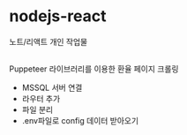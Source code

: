 # nodejs-react
노트/리액트 개인 작업물

##
Puppeteer 라이브러리를 이용한 환율 페이지 크롤링

- MSSQL 서버 연결
- 라우터 추가
- 파일 분리
- .env파일로 config 데이터 받아오기

